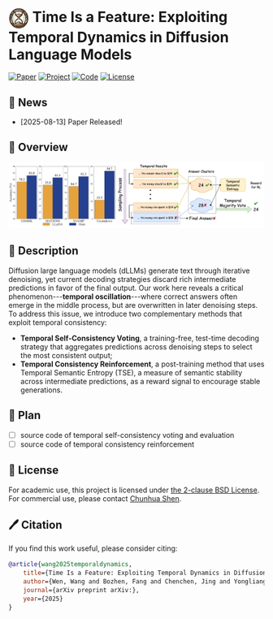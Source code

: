 



# <img src="assets/logo.png" width="8%" alt="" align=center /> Time Is a Feature: Exploiting Temporal Dynamics in Diffusion Language Models

[![Paper](https://img.shields.io/badge/Paper-Arxiv%20Link-green)](#)
[![Project](https://img.shields.io/badge/Project-Page-blue)](https://aim-uofa.github.io/dLLM-MidTruth/)
[![Code](https://img.shields.io/badge/Code-GitHub-orange)](#)
[![License](https://img.shields.io/badge/License-BSD%202--clause-lightgrey)](https://opensource.org/license/bsd-2-clause)

## 📣 News

- [2025-08-13] Paper Released!

## 🚀 Overview

<div align="center" >
<img src="assets/demo.png"/>
</div>

## 📖 Description

Diffusion large language models (dLLMs) generate text through iterative denoising, yet current decoding strategies discard rich intermediate predictions in favor of the final output. Our work here reveals a critical phenomenon---<b>temporal oscillation</b>---where correct answers often emerge in the middle process, but are overwritten in later denoising steps.
To address this issue, we introduce two complementary methods that exploit temporal consistency: 
- **Temporal Self-Consistency Voting**, a training-free, test-time decoding strategy that aggregates predictions across denoising steps to select the most consistent output; 
- **Temporal Consistency Reinforcement**, a post-training method that uses Temporal Semantic Entropy (TSE), a measure of semantic stability across intermediate predictions, as a reward signal to encourage stable generations. 


<!-- ## Getting Started

```
todo: file structure
```

### Setup

### Temporal Majority Voting

### Temporal Consistency Reinforcement

### Evaluation -->

## 🚩 Plan
- [ ] source code of temporal self-consistency voting and evaluation
- [ ] source code of temporal consistency reinforcement

## 🎫 License

For academic use, this project is licensed under [the 2-clause BSD License](https://opensource.org/license/bsd-2-clause). 
For commercial use, please contact [Chunhua Shen](mailto:chhshen@gmail.com).

## 🖊️ Citation

If you find this work useful, please consider citing:

```bibtex 
@article{wang2025temporaldynamics,
    title={Time Is a Feature: Exploiting Temporal Dynamics in Diffusion Language Models},
    author={Wen, Wang and Bozhen, Fang and Chenchen, Jing and Yongliang, Shen and Yangyi, Shen and Qiuyu, Wang and Hao, Ouyang and Hao, Chen and Chunhua, Shen},
    journal={arXiv preprint arXiv:},
    year={2025}
}
```